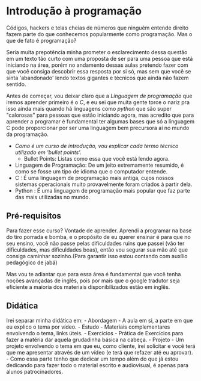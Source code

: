 # Introdução à programação

<p>
  Códigos, hackers e telas cheias de números que ninguém entende direito fazem parte do que conhecemos popularmente como programação. Mas o que de fato é programação?<br>

  Seria muita prepotência minha prometer o esclarecimento dessa questão em um texto tão curto com uma proposta de ser para uma pessoa que está iniciando na área, porém no andamento dessas aulas pretendo fazer com que você consiga descobrir essa resposta por si só, mas sem que você se sinta 'abandonado' lendo textos gigantes e técnicos que ainda não fazem sentido. <br>
  
  Antes de começar, vou deixar claro que a *Linguagem de programação* que iremos aprender primeiro é o *C*, e eu sei que muita gente torce o nariz pra isso ainda mais quando há linguagens como *python* que são super "calorosas" para pessoas que estão iniciando agora, mas acredito que para aprender a programar é fundamental ter algumas bases que só a linguagem C pode proporcionar por ser uma linguagem bem precursora aí no mundo da programação.
  - *Como é um curso de introdução, vou explicar *cada* termo técnico utilizado em 'bullet points'.*
    - Bullet Points: Listas como essa que você está lendo agora.
  - Linguagem de Programação: De um jeito extremamente resumido, é como se fosse um tipo de idioma que o computador entende.
  - C : É uma linguagem de programação mais antiga, cujos nossos sistemas operacionais muito provavelmente foram criados à partir dela.
  - Python : É uma linguagem de programação mais popular que faz parte das mais utilizadas no mundo.
</p>

## Pré-requisitos

<p>
  Para fazer esse curso? Vontade de aprender. Aprendi a programar na base do tiro porrada e bomba, e o propósito de eu querer ensinar é para que no seu ensino, você não passe pelas dificuldades ruins que passei (vão ter dificuldades, mas dificuldades boas), então vou segurar sua mão até que consiga caminhar sozinho.(Para garantir isso estou contando com auxílio pedagógico de jabá)<br>
  
  Mas vou te adiantar que para essa área é fundamental que você tenha noções avançadas de inglês, pois por mais que o google tradutor seja eficiente a maioria dos materiais disponibilizados estão em inglês.
</p>

## Didática
<p>
  Irei separar minha didática em:
    - Abordagem
      - A aula em si, a parte em que eu explico o tema por vídeo.
    - Estudo
      - Materiais complementares envolvendo o tema, links úteis.
    - Exercícios
      - Prática de Exercícios para fazer a matéria dar aquela grudadinha básica na cabeça.
    - Projeto
      - Um projeto envolvendo o tema em que eu, como cliente, irei solicitar e você terá que me apresentar através de um vídeo (e terá que refazer até eu aprovar).
      - Como essa parte tenho que dedicar um tempo além do que já estou dedicando para fazer todo o material escrito e audiovisual, é apenas para alunos patrocinadores.
</p>
